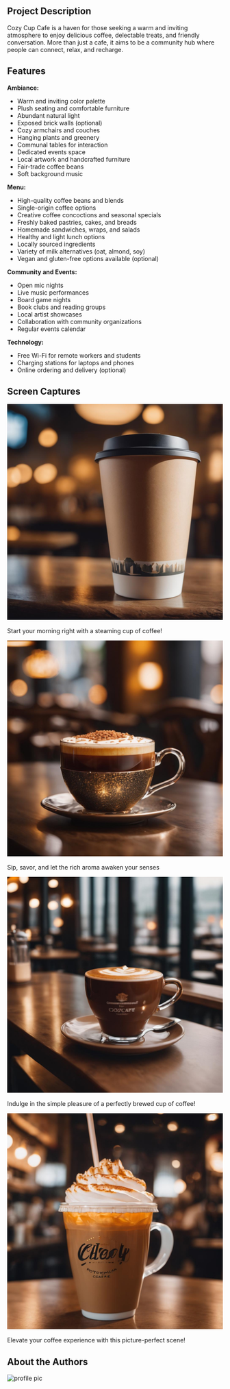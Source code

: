 ## Project Description

Cozy Cup Cafe is a haven for those seeking a warm and inviting atmosphere to enjoy delicious coffee, delectable treats, and friendly conversation. More than just a cafe, it aims to be a community hub where people can connect, relax, and recharge.

## Features

**Ambiance:**

* Warm and inviting color palette
* Plush seating and comfortable furniture
* Abundant natural light
* Exposed brick walls (optional)
* Cozy armchairs and couches
* Hanging plants and greenery
* Communal tables for interaction
* Dedicated events space
* Local artwork and handcrafted furniture
* Fair-trade coffee beans
* Soft background music

**Menu:**

* High-quality coffee beans and blends
* Single-origin coffee options
* Creative coffee concoctions and seasonal specials
* Freshly baked pastries, cakes, and breads
* Homemade sandwiches, wraps, and salads
* Healthy and light lunch options
* Locally sourced ingredients
* Variety of milk alternatives (oat, almond, soy)
* Vegan and gluten-free options available (optional)

**Community and Events:**

* Open mic nights
* Live music performances
* Board game nights
* Book clubs and reading groups
* Local artist showcases
* Collaboration with community organizations
* Regular events calendar

**Technology:**

* Free Wi-Fi for remote workers and students
* Charging stations for laptops and phones
* Online ordering and delivery (optional)

## Screen Captures

![Cup 1](cup1.jpg)

Start your morning right with a steaming cup of coffee!

![Cup 2](cup2.jpg)

Sip, savor, and let the rich aroma awaken your senses

![Cup 3](cup3.jpg)

Indulge in the simple pleasure of a perfectly brewed cup of coffee!

![Cup 4](cup4.jpg)

Elevate your coffee experience with this picture-perfect scene!

## About the Authors

<img src="https://avatars.githubusercontent.com/u/156739944?v=4" alt="profile pic" width="150px">

